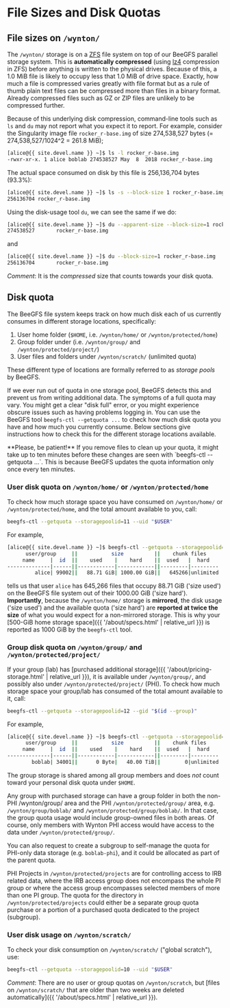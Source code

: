 # File Sizes and Disk Quotas

## File sizes on `/wynton/`

The `/wynton/` storage is on a [ZFS] file system on top of our BeeGFS parallel storage system. This is **automatically compressed** (using [lz4] compression in ZFS) before anything is written to the physical drives.  Because of this, a 1.0 MiB file is likely to occupy less that 1.0 MiB of drive space.  Exactly, how much a file is compressed varies greatly with file format but as a rule of thumb plain text files can be compressed more than files in a binary format.  Already compressed files such as GZ or ZIP files are unlikely to be compressed further.

Because of this underlying disk compression, command-line tools such as `ls` and `du` may not report what you expect it to report.  For example, consider the Singularity image file `rocker_r-base.img` of size 274,538,527 bytes (= 274,538,527/1024^2 = 261.8 MiB);

```sh
[alice@{{ site.devel.name }} ~]$ ls -l rocker_r-base.img
-rwxr-xr-x. 1 alice boblab 274538527 May  8  2018 rocker_r-base.img
```
The actual space consumed on disk by this file is 256,136,704 bytes (93.3%):
```sh
[alice@{{ site.devel.name }} ~]$ ls -s --block-size 1 rocker_r-base.img
256136704 rocker_r-base.img
```

Using the disk-usage tool `du`, we can see the same if we do:
```sh
[alice@{{ site.devel.name }} ~]$ du --apparent-size --block-size=1 rocker_r-base.img
274538527       rocker_r-base.img
```
and
```sh
[alice@{{ site.devel.name }} ~]$ du --block-size=1 rocker_r-base.img
256136704       rocker_r-base.img
```

_Comment_: It is the _compressed_ size that counts towards your disk quota.


## Disk quota

The BeeGFS file system keeps track on how much disk each of us currently consumes in different storage locations, specifically:

1. User home folder (`$HOME`, i.e. `/wynton/home/` or `/wynton/protected/home`)
2. Group folder under (i.e. `/wynton/group/` and `/wynton/protected/project/`)
3. User files and folders under `/wynton/scratch/` (unlimited quota)

These different type of locations are formally referred to as _storage pools_ by BeeGFS.

If we ever run out of quota in one storage pool, BeeGFS detects this and prevent us from writing additional data. The symptoms of a full quota may vary.  You might get a clear "disk full" error, or you might experience obscure issues such as having problems logging in.
You can use the BeeGFS tool `beegfs-ctl --getquota ...` to check how much disk quota you have and how much you currently consume.  Below sections give instructions how to check this for the different storage locations available.

<div class="alert alert-warning" role="alert" markdown="1">
**Please, be patient!**  If you remove files to clean up your quota, it might take up to ten minutes before these changes are seen with `beegfs-ctl --getquota ...`.  This is because BeeGFS updates the quota information only once every ten minutes.
</div>


### User disk quota on `/wynton/home/` or `/wynton/protected/home`

To check how much storage space you have consumed on `/wynton/home/` or `/wynton/protected/home`, and the total amount available to you, call:

```sh
beegfs-ctl --getquota --storagepoolid=11 --uid "$USER"
```

For example,

```sh
[alice@{{ site.devel.name }} ~]$ beegfs-ctl --getquota --storagepoolid=11 --uid "$USER"
      user/group     ||           size          ||    chunk files    
     name     |  id  ||    used    |    hard    ||  used   |  hard   
--------------|------||------------|------------||---------|---------
         alice| 99002||   88.71 GiB| 1000.00 GiB||   645266|unlimited
```

tells us that user `alice` has 645,266 files that occupy 88.71 GiB ('size used') on the BeeGFS file system out of their 1000.00 GiB ('size hard').  **Importantly**, because the `/wynton/home/` storage is **mirrored**, the disk usage ('size used') and the available quota ('size hard') are **reported at twice the size** of what you would expect for a non-mirrored storage.  This is why your [500-GiB home storage space]({{ '/about/specs.html' | relative_url }}) is reported as 1000 GiB by the `beegfs-ctl` tool.

### Group disk quota on `/wynton/group/` and `/wynton/protected/project/`

If your group (lab) has [purchased additional storage]({{ '/about/pricing-storage.html' | relative_url }}), it is available under `/wynton/group/`, and possibly also under `/wynton/protected/project/` (PHI).  To check how much storage space your group/lab has consumed of the total amount available to it, call:

```sh
beegfs-ctl --getquota --storagepoolid=12 --gid "$(id --group)"
```

For example,

```sh
[alice@{{ site.devel.name }} ~]$ beegfs-ctl --getquota --storagepoolid=12 --gid "$(id --group)"
      user/group     ||           size          ||    chunk files
     name     |  id  ||    used    |    hard    ||  used   |  hard
--------------|------||------------|------------||---------|---------
        boblab| 34001||      0 Byte|   40.00 TiB||        0|unlimited
```

The group storage is shared among all group members and does _not_ count toward your personal disk quota under `$HOME`.

Any group with purchased storage can have a group folder in both the non-PHI /wynton/group/ area and the PHI `/wynton/protected/group/` area, e.g. `/wynton/group/boblab/` and `/wynton/protected/group/boblab/`. In that case, the group quota usage would include group-owned files in both areas. Of course, only members with Wynton PHI access would have access to the data under `/wynton/protected/group/`.

You can also request to create a subgroup to self-manage the quota for PHI-only data storage (e.g. `boblab-phi`), and it could be allocated as part of the parent quota.

PHI Projects in `/wynton/protected/projects` are for controlling access to IRB related data, where the IRB access group does not encompass the whole PI group or where the access group encompasses selected members of more than one PI group. The quota for the directory in `/wynton/protected/projects` could either be a separate group quota purchase or a portion of a purchased quota dedicated to the project (subgroup).

### User disk usage on `/wynton/scratch/`

To check your disk consumption on `/wynton/scratch/` ("global scratch"), use:

```sh
beegfs-ctl --getquota --storagepoolid=10 --uid "$USER"
```

_Comment_: There are no user or group quotas on `/wynton/scratch`, but [files on `/wynton/scratch/` that are older than two weeks are deleted automatically]({{ '/about/specs.html' | relative_url }}).



[lz4]: https://en.wikipedia.org/wiki/LZ4_(compression_algorithm)
[ZFS]: https://en.wikipedia.org/wiki/ZFS
